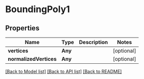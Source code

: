 # BoundingPoly1

## Properties
Name | Type | Description | Notes
------------ | ------------- | ------------- | -------------
**vertices** | **Any** |  | [optional] 
**normalizedVertices** | **Any** |  | [optional] 

[[Back to Model list]](../README.md#documentation-for-models) [[Back to API list]](../README.md#documentation-for-api-endpoints) [[Back to README]](../README.md)


